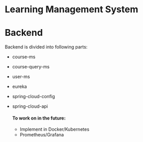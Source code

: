 # Learning Management System

# Backend
Backend is divided into following parts:

* course-ms
* course-query-ms
* user-ms
* eureka
* spring-cloud-config
* spring-cloud-api

  #### To work on in the future:
  * Implement in Docker/Kubernetes
  * Prometheus/Grafana
